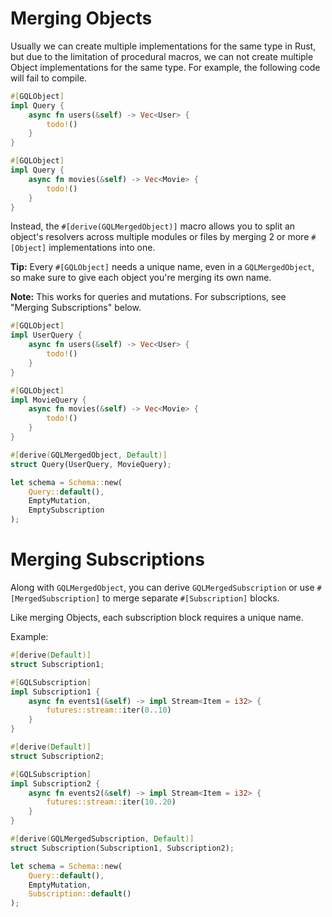 # Merging Objects

Usually we can create multiple implementations for the same type in Rust, but due to the limitation of procedural macros, we can not create multiple Object implementations for the same type. For example, the following code will fail to compile.

```rust
#[GQLObject]
impl Query {
    async fn users(&self) -> Vec<User> {
        todo!()
    }
}

#[GQLObject]
impl Query {
    async fn movies(&self) -> Vec<Movie> {
        todo!()
    }
}
```

Instead, the `#[derive(GQLMergedObject)]` macro allows you to split an object's resolvers across multiple modules or files by merging 2 or more `#[Object]` implementations into one.

**Tip:** Every `#[GQLObject]` needs a unique name, even in a `GQLMergedObject`, so make sure to give each object you're merging its own name.

**Note:** This works for queries and mutations. For subscriptions, see "Merging Subscriptions" below.

```rust
#[GQLObject]
impl UserQuery {
    async fn users(&self) -> Vec<User> {
        todo!()
    }
}

#[GQLObject]
impl MovieQuery {
    async fn movies(&self) -> Vec<Movie> {
        todo!()
    }
}

#[derive(GQLMergedObject, Default)]
struct Query(UserQuery, MovieQuery);

let schema = Schema::new(
    Query::default(),
    EmptyMutation,
    EmptySubscription
);
```

# Merging Subscriptions

Along with `GQLMergedObject`, you can derive `GQLMergedSubscription` or use `#[MergedSubscription]` to merge separate `#[Subscription]` blocks.

Like merging Objects, each subscription block requires a unique name.

Example:

```rust
#[derive(Default)]
struct Subscription1;

#[GQLSubscription]
impl Subscription1 {
    async fn events1(&self) -> impl Stream<Item = i32> {
        futures::stream::iter(0..10)
    }
}

#[derive(Default)]
struct Subscription2;

#[GQLSubscription]
impl Subscription2 {
    async fn events2(&self) -> impl Stream<Item = i32> {
        futures::stream::iter(10..20)
    }
}

#[derive(GQLMergedSubscription, Default)]
struct Subscription(Subscription1, Subscription2);

let schema = Schema::new(
    Query::default(),
    EmptyMutation,
    Subscription::default()
);
```

